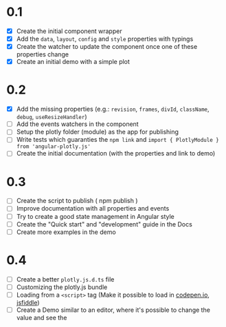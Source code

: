 # 0.1

* [x] Create the initial component wrapper
* [x] Add the `data`, `layout`, `config` and `style` properties with typings
* [x] Create the watcher to update the component once one of these properties change
* [x] Create an initial demo with a simple plot

# 0.2

* [x] Add the missing properties (e.g.: `revision`, `frames`, `divId`, `className`, `debug`, `useResizeHandler`)
* [ ] Add the events watchers in the component
* [ ] Setup the plotly folder (module) as the app for publishing
* [ ] Write tests which guaranties the `npm link` and `import { PlotlyModule } from 'angular-plotly.js'`
* [ ] Create the initial documentation (with the properties and link to demo)

# 0.3

* [ ] Create the script to publish ( npm publish )
* [ ] Improve documentation with all properties and events
* [ ] Try to create a good state management in Angular style
* [ ] Create the "Quick start" and "development" guide in the Docs
* [ ] Create more examples in the demo

# 0.4

* [ ] Create a better `plotly.js.d.ts` file
* [ ] Customizing the plotly.js bundle
* [ ] Loading from a `<script>` tag (Make it possible to load in [codepen.io](https://codepen.io/), [jsfiddle](https://jsfiddle.net/))
* [ ] Create a Demo similar to an editor, where it's possible to change the value and see the